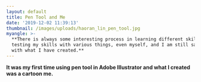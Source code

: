 ```yaml
---
layout: default
title: Pen Tool and Me
date: '2019-12-02 11:39:13'
thumbnail: /images/uploads/haoran_lin_pen_tool.jpg
myangle: >-
  **There is always some interesting process in learning different skills,
  testing my skills with various things, even myself, and I am still satisfied
  with what I have created.**
---
```

**It was my first time using pen tool in Adobe Illustrator and what I created was a cartoon me.**
